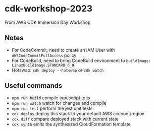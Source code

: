 # cdk-workshop-2023

From AWS CDK Immersion Day Workshop

## Notes

- For CodeCommit, need to create an IAM User with `AWSCodeCommitFullAccess` policy 
- For CodeBuild, need to bring CodeBuild environment to `buildImage: LinuxBuildImage.STANDARD_6_0`
- Hotswap: `cdk deploy --hotswap` or `cdk watch`

## Useful commands

* `npm run build`   compile typescript to js
* `npm run watch`   watch for changes and compile
* `npm run test`    perform the jest unit tests
* `cdk deploy`      deploy this stack to your default AWS account/region
* `cdk diff`        compare deployed stack with current state
* `cdk synth`       emits the synthesized CloudFormation template
